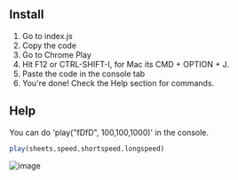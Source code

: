 ## Install
1) Go to index.js
2) Copy the code
3) Go to Chrome Play
4) Hit F12 or CTRL-SHIFT-I, for Mac its CMD + OPTION + J.
5) Paste the code in the console tab
6) You're done! Check the Help section for commands.

## Help
You can do 'play("fDfD", 100,100,1000)' in the console.
```js
play(sheets,speed,shortspeed,longspeed)
```
![image](https://user-images.githubusercontent.com/64395933/134837610-d863608b-2057-4e31-893f-1934e47e2bab.png)
